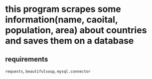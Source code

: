 # this program scrapes some information(name, caoital, population, area) about countries and saves them on a database

## requirements
`requests`, `beautifulsoup`, `mysql.connector`
